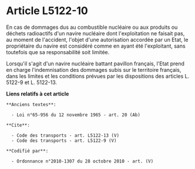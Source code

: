 # Article L5122-10

En cas de dommages dus au combustible nucléaire ou aux produits ou déchets radioactifs d'un navire nucléaire dont
l'exploitation ne faisait pas, au moment de l'accident, l'objet d'une autorisation accordée par un Etat, le propriétaire du
navire est considéré comme en ayant été l'exploitant, sans toutefois que sa responsabilité soit limitée. 

Lorsqu'il s'agit d'un navire nucléaire battant pavillon français, l'Etat prend en charge l'indemnisation des dommages subis
sur le territoire français, dans les limites et les conditions prévues par les dispositions des articles L. 5122-9 et L.
5122-13.

**Liens relatifs à cet article**

	**Anciens textes**:

	  - Loi n°65-956 du 12 novembre 1965 - art. 20 (Ab)

	**Cite**:

	  - Code des transports - art. L5122-13 (V)
	  - Code des transports - art. L5122-9 (V)

	**Codifié par**:

	  - Ordonnance n°2010-1307 du 28 octobre 2010 - art. (V)
